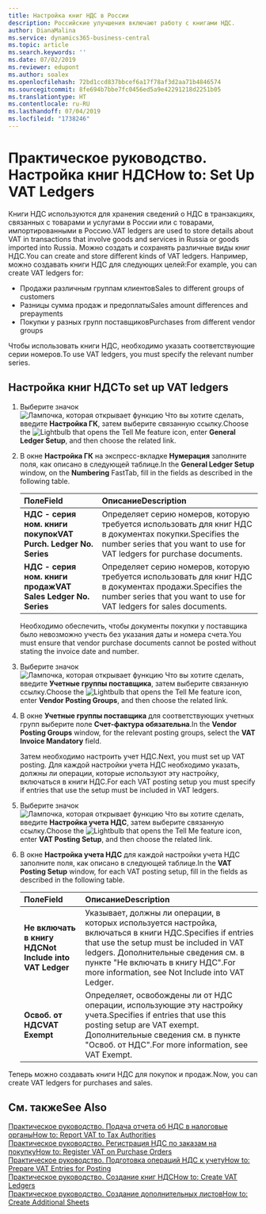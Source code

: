 ```yaml
---
title: Настройка книг НДС в России
description: Российские улучшения включают работу с книгами НДС.
author: DianaMalina
ms.service: dynamics365-business-central
ms.topic: article
ms.search.keywords: ''
ms.date: 07/02/2019
ms.reviewer: edupont
ms.author: soalex
ms.openlocfilehash: 72bd1ccd837bbcef6a17f78af3d2aa71b4846574
ms.sourcegitcommit: 8fe694b7bbe7fc0456ed5a9e42291218d2251b05
ms.translationtype: HT
ms.contentlocale: ru-RU
ms.lasthandoff: 07/04/2019
ms.locfileid: "1738246"
---
```

# <a name="how-to-set-up-vat-ledgers"></a><span data-ttu-id="5d3b7-103">Практическое руководство. Настройка книг НДС</span><span class="sxs-lookup"><span data-stu-id="5d3b7-103">How to: Set Up VAT Ledgers</span></span>

<span data-ttu-id="5d3b7-104">Книги НДС используются для хранения сведений о НДС в транзакциях, связанных с товарами и услугами в России или с товарами, импортированными в Россию.</span><span class="sxs-lookup"><span data-stu-id="5d3b7-104">VAT ledgers are used to store details about VAT in transactions that involve goods and services in Russia or goods imported into Russia.</span></span> <span data-ttu-id="5d3b7-105">Можно создать и сохранять различные виды книг НДС.</span><span class="sxs-lookup"><span data-stu-id="5d3b7-105">You can create and store different kinds of VAT ledgers.</span></span> <span data-ttu-id="5d3b7-106">Например, можно создавать книги НДС для следующих целей:</span><span class="sxs-lookup"><span data-stu-id="5d3b7-106">For example, you can create VAT ledgers for:</span></span>  

- <span data-ttu-id="5d3b7-107">Продажи различным группам клиентов</span><span class="sxs-lookup"><span data-stu-id="5d3b7-107">Sales to different groups of customers</span></span>
- <span data-ttu-id="5d3b7-108">Разницы сумма продаж и предоплаты</span><span class="sxs-lookup"><span data-stu-id="5d3b7-108">Sales amount differences and prepayments</span></span>
- <span data-ttu-id="5d3b7-109">Покупки у разных групп поставщиков</span><span class="sxs-lookup"><span data-stu-id="5d3b7-109">Purchases from different vendor groups</span></span>

<span data-ttu-id="5d3b7-110">Чтобы использовать книги НДС, необходимо указать соответствующие серии номеров.</span><span class="sxs-lookup"><span data-stu-id="5d3b7-110">To use VAT ledgers, you must specify the relevant number series.</span></span>

## <a name="to-set-up-vat-ledgers"></a><span data-ttu-id="5d3b7-111">Настройка книг НДС</span><span class="sxs-lookup"><span data-stu-id="5d3b7-111">To set up VAT ledgers</span></span>

1. <span data-ttu-id="5d3b7-112">Выберите значок ![Лампочка, которая открывает функцию Что вы хотите сделать](../../media/ui-search/search_small.png "Что вы хотите сделать"), введите **Настройка ГК**, затем выберите связанную ссылку.</span><span class="sxs-lookup"><span data-stu-id="5d3b7-112">Choose the ![Lightbulb that opens the Tell Me feature](../../media/ui-search/search_small.png "Tell me what you want to do") icon, enter **General Ledger Setup**, and then choose the related link.</span></span>

2. <span data-ttu-id="5d3b7-113">В окне **Настройка ГК** на экспресс-вкладке **Нумерация** заполните поля, как описано в следующей таблице.</span><span class="sxs-lookup"><span data-stu-id="5d3b7-113">In the **General Ledger Setup** window, on the **Numbering** FastTab, fill in the fields as described in the following table.</span></span>

   | <span data-ttu-id="5d3b7-114">Поле</span><span class="sxs-lookup"><span data-stu-id="5d3b7-114">Field</span></span>                            | <span data-ttu-id="5d3b7-115">Описание</span><span class="sxs-lookup"><span data-stu-id="5d3b7-115">Description</span></span>                                                  |
   | :------------------------------- | :----------------------------------------------------------- |
   | <span data-ttu-id="5d3b7-116">**НДС - серия ном. книги покупок**</span><span class="sxs-lookup"><span data-stu-id="5d3b7-116">**VAT Purch. Ledger No. Series**</span></span> | <span data-ttu-id="5d3b7-117">Определяет серию номеров, которую требуется использовать для книг НДС в документах покупки.</span><span class="sxs-lookup"><span data-stu-id="5d3b7-117">Specifies the number series that you want to use for VAT ledgers for purchase documents.</span></span> |
   | <span data-ttu-id="5d3b7-118">**НДС - серия ном. книги продаж**</span><span class="sxs-lookup"><span data-stu-id="5d3b7-118">**VAT Sales Ledger No. Series**</span></span>  | <span data-ttu-id="5d3b7-119">Определяет серию номеров, которую требуется использовать для книг НДС в документах продажи.</span><span class="sxs-lookup"><span data-stu-id="5d3b7-119">Specifies the number series that you want to use for VAT ledgers for sales documents.</span></span> |

   <span data-ttu-id="5d3b7-120">Необходимо обеспечить, чтобы документы покупки у поставщика было невозможно учесть без указания даты и номера счета.</span><span class="sxs-lookup"><span data-stu-id="5d3b7-120">You must ensure that vendor purchase documents cannot be posted without stating the invoice date and number.</span></span>

3. <span data-ttu-id="5d3b7-121">Выберите значок ![Лампочка, которая открывает функцию Что вы хотите сделать](../../media/ui-search/search_small.png "Что вы хотите сделать"), введите **Учетные группы поставщика**, затем выберите связанную ссылку.</span><span class="sxs-lookup"><span data-stu-id="5d3b7-121">Choose the ![Lightbulb that opens the Tell Me feature](../../media/ui-search/search_small.png "Tell me what you want to do") icon, enter **Vendor Posting Groups**, and then choose the related link.</span></span>

4. <span data-ttu-id="5d3b7-122">В окне **Учетные группы поставщика** для соответствующих учетных групп выберите поле **Счет-фактура обязательна**.</span><span class="sxs-lookup"><span data-stu-id="5d3b7-122">In the **Vendor Posting Groups** window, for the relevant posting groups, select the **VAT Invoice Mandatory** field.</span></span>

   <span data-ttu-id="5d3b7-123">Затем необходимо настроить учет НДС.</span><span class="sxs-lookup"><span data-stu-id="5d3b7-123">Next, you must set up VAT posting.</span></span> <span data-ttu-id="5d3b7-124">Для каждой настройки учета НДС необходимо указать, должны ли операции, которые используют эту настройку, включаться в книги НДС.</span><span class="sxs-lookup"><span data-stu-id="5d3b7-124">For each VAT posting setup you must specify if entries that use the setup must be included in VAT ledgers.</span></span>

5. <span data-ttu-id="5d3b7-125">Выберите значок ![Лампочка, которая открывает функцию Что вы хотите сделать](../../media/ui-search/search_small.png "Что вы хотите сделать"), введите **Настройка учета НДС**, затем выберите связанную ссылку.</span><span class="sxs-lookup"><span data-stu-id="5d3b7-125">Choose the ![Lightbulb that opens the Tell Me feature](../../media/ui-search/search_small.png "Tell me what you want to do") icon, enter **VAT Posting Setup**, and then choose the related link.</span></span>

6. <span data-ttu-id="5d3b7-126">В окне **Настройка учета НДС** для каждой настройки учета НДС заполните поля, как описано в следующей таблице.</span><span class="sxs-lookup"><span data-stu-id="5d3b7-126">In the **VAT Posting Setup** window, for each VAT posting setup, fill in the fields as described in the following table.</span></span>

   | <span data-ttu-id="5d3b7-127">Поле</span><span class="sxs-lookup"><span data-stu-id="5d3b7-127">Field</span></span>                           | <span data-ttu-id="5d3b7-128">Описание</span><span class="sxs-lookup"><span data-stu-id="5d3b7-128">Description</span></span>                                                  |
   | :------------------------------ | :----------------------------------------------------------- |
   | <span data-ttu-id="5d3b7-129">**Не включать в книгу НДС**</span><span class="sxs-lookup"><span data-stu-id="5d3b7-129">**Not Include into VAT Ledger**</span></span> | <span data-ttu-id="5d3b7-130">Указывает, должны ли операции, в которых используется настройка, включаться в книги НДС.</span><span class="sxs-lookup"><span data-stu-id="5d3b7-130">Specifies if entries that use the setup must be included in VAT ledgers.</span></span> <span data-ttu-id="5d3b7-131">Дополнительные сведения см. в пункте "Не включать в книгу НДС".</span><span class="sxs-lookup"><span data-stu-id="5d3b7-131">For more information, see Not Include into VAT Ledger.</span></span> |
   | <span data-ttu-id="5d3b7-132">**Освоб. от НДС**</span><span class="sxs-lookup"><span data-stu-id="5d3b7-132">**VAT Exempt**</span></span>                  | <span data-ttu-id="5d3b7-133">Определяет, освобождены ли от НДС операции, использующие эту настройку учета.</span><span class="sxs-lookup"><span data-stu-id="5d3b7-133">Specifies if entries that use this posting setup are VAT exempt.</span></span> <span data-ttu-id="5d3b7-134">Дополнительные сведения см. в пункте "Освоб. от НДС".</span><span class="sxs-lookup"><span data-stu-id="5d3b7-134">For more information, see VAT Exempt.</span></span> |

<span data-ttu-id="5d3b7-135">Теперь можно создавать книги НДС для покупок и продаж.</span><span class="sxs-lookup"><span data-stu-id="5d3b7-135">Now, you can create VAT ledgers for purchases and sales.</span></span>

## <a name="see-also"></a><span data-ttu-id="5d3b7-136">См. также</span><span class="sxs-lookup"><span data-stu-id="5d3b7-136">See Also</span></span>

[<span data-ttu-id="5d3b7-137">Практическое руководство. Подача отчета об НДС в налоговые органы</span><span class="sxs-lookup"><span data-stu-id="5d3b7-137">How to: Report VAT to Tax Authorities</span></span>](../../finance-how-report-vat.md)  
[<span data-ttu-id="5d3b7-138">Практическое руководство. Регистрация НДС по заказам на покупку</span><span class="sxs-lookup"><span data-stu-id="5d3b7-138">How to: Register VAT on Purchase Orders</span></span>](How-to-Register-VAT-on-Purchase-Orders.md)  
[<span data-ttu-id="5d3b7-139">Практическое руководство. Подготовка операций НДС к учету</span><span class="sxs-lookup"><span data-stu-id="5d3b7-139">How to: Prepare VAT Entries for Posting</span></span>](How-to-Prepare-VAT-Entries-for-Posting.md)  
[<span data-ttu-id="5d3b7-140">Практическое руководство. Создание книг НДС</span><span class="sxs-lookup"><span data-stu-id="5d3b7-140">How to: Create VAT Ledgers</span></span>](How-to-Create-VAT-Ledgers.md)  
[<span data-ttu-id="5d3b7-141">Практическое руководство. Создание дополнительных листов</span><span class="sxs-lookup"><span data-stu-id="5d3b7-141">How to: Create Additional Sheets</span></span>](How-to-Create-Additional-Sheets.md)  
